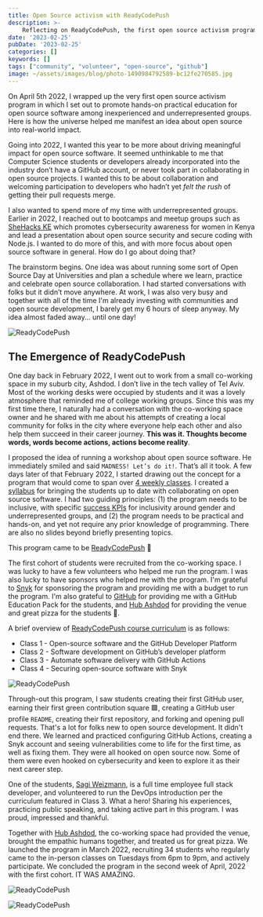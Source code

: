```yaml
---
title: Open Source activism with ReadyCodePush
description: >-
    Reflecting on ReadyCodePush, the first open source activism program I ran in 2022 and how it welcomed underrepresented groups and students into open source software.
date: '2023-02-25'
pubDate: '2023-02-25'
categories: []
keywords: []
tags: ["community", "volunteer", "open-source", "github"]
image: ~/assets/images/blog/photo-1490984792589-bc12fe270585.jpg
---
```


On April 5th 2022, I wrapped up the very first open source activism program in which I set out to promote hands-on practical education for open source software among inexperienced and underrepresented groups. Here is how the universe helped me manifest an idea about open source into real-world impact.

Going into 2022, I wanted this year to be more about driving meaningful impact for open source software. It seemed unthinkable to me that Computer Science students or developers already incorporated into the industry don’t have a GitHub account, or never took part in collaborating in open source projects. I wanted this to be about collaboration and welcoming participation to developers who hadn’t yet _felt the rush_ of getting their pull requests merge.

I also wanted to spend more of my time with underrepresented groups. Earlier in 2022, I reached out to bootcamps and meetup groups such as [SheHacks KE](https://www.shehackske.com/) which promotes cybersecurity awareness for women in Kenya and lead a presentation about open source security and secure coding with Node.js. I wanted to do more of this, and with more focus about open source software in general. How do I go about doing that?

The brainstorm begins. One idea was about running some sort of Open Source Day at Universities and plan a schedule where we learn, practice and celebrate open source collaboration. I had started conversations with folks but it didn’t move anywhere. At work, I was also very busy and together with all of the time I'm already investing with communities and open source development, I barely get my 6 hours of sleep anyway. My idea almost faded away... until one day!

![ReadyCodePush](/images/blog/readycodepush-276008702_287419830214428_2577227116023480938_n.jpeg)

## The Emergence of ReadyCodePush

One day back in February 2022, I went out to work from a small co-working space in my suburb city, Ashdod. I don’t live in the tech valley of Tel Aviv. Most of the working desks were occupied by students and it was a lovely atmosphere that reminded me of college working groups. Since this was my first time there, I naturally had a conversation with the co-working space owner and he shared with me about his attempts of creating a local community for folks in the city where everyone help each other and also help them succeed in their career journey. **This was it. Thoughts become words, words become actions, actions become reality**.

I proposed the idea of running a workshop about open source software. He immediately smiled and said `MADNESS! Let’s do it!`. That’s all it took. A few days later of that February 2022, I started drawing out the concept for a program that would come to span over [4 weekly classes](https://github.com/ReadyCodePush/program/blob/main/README.md#how). I created a [syllabus](https://github.com/ReadyCodePush/program/blob/main/README.md#what-you-will-learn) for bringing the students up to date with collaborating on open source software. I had two guiding principles: (1) the program needs to be inclusive, with specific [success KPIs](https://github.com/ReadyCodePush/program/blob/main/README.md#kpi) for inclusivity around gender and underrepresented groups, and (2) the program needs to be practical and hands-on, and yet not require any prior knowledge of programming. There are also no slides beyond briefly presenting topics.

This program came to be [ReadyCodePush](https://github.com/ReadyCodePush) 🎉

The first cohort of students were recruited from the co-working space. I was lucky to have a few volunteers who helped me run the program. I was also lucky to have sponsors who helped me with the program. I'm grateful to [Snyk](https://snyk.io) for sponsoring the program and providing me with a budget to run the program. I'm also grateful to [GitHub](https://github.com) for providing me with a GitHub Education Pack for the students, and [Hub Ashdod](https://hubashdod.co.il) for providing the venue and great pizza for the students 🍕.

A brief overview of [ReadyCodePush course curriculum](https://github.com/ReadyCodePush/program/blob/main/README.md#program-syllabus) is as follows:
- Class 1 - Open-source software and the GitHub Developer Platform
- Class 2 - Software development on GitHub’s developer platform
- Class 3 - Automate software delivery with GitHub Actions
- Class 4 - Securing open-source software with Snyk


![ReadyCodePush](/images/blog/readycodepush-IMG-20220323-WA0015.jpg)

Through-out this program, I saw students creating their first GitHub user, earning their first green contribution square 🟩, creating a GitHub user profile `README`, creating their first repository, and forking and opening pull requests. That's a lot for folks new to open source development. It didn't end there. We learned and practiced configuring GitHub Actions, creating a Snyk account and seeing vulnerabilities come to life for the first time, as well as fixing them. They were all hooked on open source now. Some of them were even hooked on cybersecurity and keen to explore it as their next career step.

One of the students, [Sagi Weizmann](https://github.com/sagiweizmann), is a full time employee full stack developer, and volunteered to run the DevOps introduction per the curriculum featured in Class 3. What a hero! Sharing his experiences, practicing public speaking, and taking active part in this program. I was proud, impressed and thankful.

Together with [Hub Ashdod](https://hubashdodi.wixsite.com/hub-ashdod), the co-working space had provided the venue, brought the empathic humans together, and treated us for great pizza. We launched the program in March 2022, recruiting 34 students who regularly came to the in-person classes on Tuesdays from 6pm to 9pm, and actively participate. We concluded the program in the second week of April, 2022 with the first cohort. IT WAS AMAZING.

![ReadyCodePush](/images/blog/readycodepush-IMG-20220406-WA0005.jpg)

![ReadyCodePush](/images/blog/readycodepush-WhatsAppImage2022-04-06.jpeg)